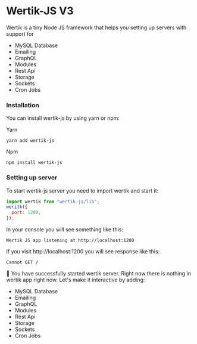 # Wertik-JS V3

Wertik is a tiny Node JS framework that helps you setting up servers with support for

- MySQL Database
- Emailing
- GraphQL
- Modules
- Rest Api
- Storage
- Sockets
- Cron Jobs

### Installation

You can install wertik-js by using yarn or npm:

Yarn

```
yarn add wertik-js
```

Npm

```
npm install wertik-js
```

### Setting up server

To start wertik-js server you need to import wertik and start it:

```js
import wertik from "wertik-js/lib";
weritk({
  port: 1200,
});
```

In your console you will see something like this:

```
Wertik JS app listening at http://localhost:1200
```

If you visit http://localhost:1200 you will see response like this:

```
Cannot GET /
```

🚀 You have successfully started wertik server. Right now there is nothing in wertik app right now. Let's make it interactive by adding:

- MySQL Database
- Emailing
- GraphQL
- Modules
- Rest Api
- Storage
- Sockets
- Cron Jobs
